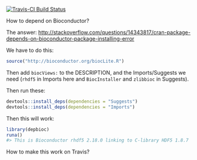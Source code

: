 
<!-- README.md is generated from README.Rmd. Please edit that file -->
[![Travis-CI Build Status](https://travis-ci.org/dis-organization/depbioc.svg?branch=master)](https://travis-ci.org/dis-organization/depbioc)

How to depend on Bioconductor?

The answer: <http://stackoverflow.com/questions/14343817/cran-package-depends-on-bioconductor-package-installing-error>

We have to do this:

``` r
source("http://bioconductor.org/biocLite.R")
```

Then add `biocViews:` to the DESCRIPTION, and the Imports/Suggests we need (`rhdf5` in Imports here and `BiocInstaller` and `zlibbioc` in Suggests).

Then run these:

``` r
devtools::install_deps(dependencies = "Suggests")
devtools::install_deps(dependencies = "Imports")
```

Then this will work:

``` r
library(depbioc)
runa()
#> This is Bioconductor rhdf5 2.18.0 linking to C-library HDF5 1.8.7
```

How to make this work on Travis?
